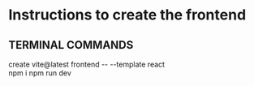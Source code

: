 # Instructions to create the frontend

## TERMINAL COMMANDS
create vite@latest frontend -- --template react   
npm i
npm run dev
